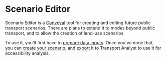 # Scenario Editor

Scenario Editor is a [Conveyal](http://conveyal.com) tool for creating and editing future public transport scenarios. There
are plans to extend it to modes beyond public transport, and to allow the creation of land-use scenarios.

To use it, you'll first have to [prepare data inputs](prepare-inputs). Once you've done that, you can [create your scenario](edit-scenario),
and [export](export) it to Transport Analyst to use it for accessibility analysis.